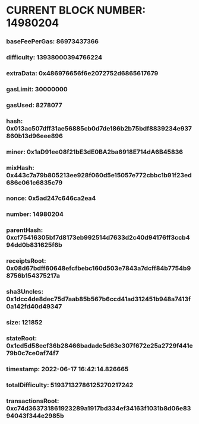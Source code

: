 # CURRENT BLOCK NUMBER: 14980204

### baseFeePerGas: 86973437366
### difficulty: 13938000394766224
### extraData: 0x486976656f6e2072752d6865617679
### gasLimit: 30000000
### gasUsed: 8278077
### hash: 0x013ac507dff31ae56885cb0d7de186b2b75bdf8839234e937860b13d96eee896
### miner: 0x1aD91ee08f21bE3dE0BA2ba6918E714dA6B45836
### mixHash: 0x443c7a79b805213ee928f060d5e15057e772cbbc1b91f23ed686c061c6835c79
### nonce: 0x5ad247c646ca2ea4
### number: 14980204
### parentHash: 0xcf75416305bf7d8173eb992514d7633d2c40d94176ff3ccb494dd0b831625f6b
### receiptsRoot: 0x08d67bdff60648efcfbebc160d503e7843a7dcff84b7754b98756b154375217a
### sha3Uncles: 0x1dcc4de8dec75d7aab85b567b6ccd41ad312451b948a7413f0a142fd40d49347
### size: 121852
### stateRoot: 0x1cd5d58ecf36b28466badadc5d63e307f672e25a2729f441e79b0c7ce0af74f7
### timestamp: 2022-06-17 16:42:14.826665
### totalDifficulty: 51937132786125270217242
### transactionsRoot: 0xc74d363731861923289a1917bd334ef34163f1031b8d06e8394043f344e2985b
